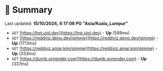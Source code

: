 # 📖 Summary
Last updated: **15/10/2024, 4:17:08 PG "Asia/Kuala_Lumpur"**

- `GET` [https://hst.ujol.dev](https://hst.ujol.dev) - **Up** (588ms)
- `GET` [https://reddviz.deno.dev/gimme](https://reddviz.deno.dev/gimme) - **Up** (1713ms)
- `GET` [https://reddviz.amar.kim/gimme](https://reddviz.amar.kim/gimme) - **Up** (333ms)
- `GET` [https://dumb.onrender.com](https://dumb.onrender.com) - **Up** (337ms)
